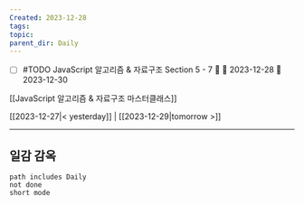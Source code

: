 ```yaml
---
Created: 2023-12-28
tags: 
topic: 
parent_dir: Daily
---
```

- [ ] #TODO JavaScript 알고리즘 & 자료구조 Section 5 - 7 🔼 🛫 2023-12-28 📅 2023-12-30


[[JavaScript 알고리즘 & 자료구조 마스터클래스]]

[[2023-12-27|< yesterday]] | [[2023-12-29|tomorrow >]]  
  
---  
## 일감 감옥  
```tasks  
path includes Daily
not done  
short mode  
```